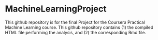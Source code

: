 # MachineLearningProject
This github repository is for the final Project for the Coursera Practical Machine Learning course.
This github repository contains (1) the compiled HTML file performing the analysis, and (2) the corresponding Rmd file. 
